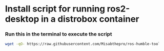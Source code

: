 # Install script for running ros2-desktop in a distrobox container

### Run this in the terminal to execute the script
```sh
wget -qO- https://raw.githubusercontent.com/Misabthepro/ros-humble-toolbox/main/install | sh
```
